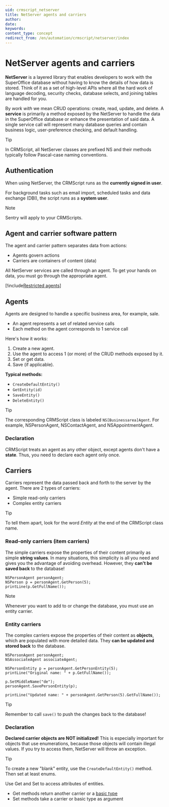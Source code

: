 ```yaml
---
uid: crmscript_netserver
title: NetServer agents and carriers
author:
date:
keywords:
content_type: concept
redirect_from: /en/automation/crmscript/netserver/index
---
```


# NetServer agents and carriers

**NetServer** is a layered library that enables developers to work with the SuperOffice database without having to know the details of how data is stored. Think of it as a set of high-level APIs where all the hard work of language decoding, security checks, database selects, and joining tables are handled for you.

By *work with* we mean CRUD operations: create, read, update, and delete. A **service** is primarily a method exposed by the NetServer to handle the data in the SuperOffice database or enhance the presentation of said data. A single service call will represent many database queries and contain business logic, user-preference checking, and default handling.

> [!TIP]
> In CRMScript, all NetServer classes are prefixed NS and their methods typically follow Pascal-case naming conventions.

## Authentication

When using NetServer, the CRMScript runs as the **currently signed in user**.

For background tasks such as email import, scheduled tasks and data exchange (DBI), the script runs as a **system user**.

> [!NOTE]
> Sentry will apply to your CRMScripts.

## Agent and carrier software pattern

The agent and carrier pattern separates data from actions:

* Agents govern actions
* Carriers are containers of content (data)

All NetServer services are called through an agent. To get your hands on data, you must go through the appropriate agent.

[!include[Restricted agents](../../includes/restricted-crmscript-agents.md)]

## Agents

Agents are designed to handle a specific business area, for example, sale.

* An agent represents a set of related service calls
* Each method on the agent corresponds to 1 service call

Here's how it works:

1. Create a new agent.
2. Use the agent to access 1 (or more) of the CRUD methods exposed by it.
3. Set or get data.
4. Save (if applicable).

**Typical methods:**

* `CreateDefaultEntity()`
* `GetEntity(id)`
* `SaveEntity()`
* `DeleteEntity()`

> [!TIP]
> The corresponding CRMScript class is labeled `NS[Businessarea]Agent`. For example, NSPersonAgent, NSContactAgent, and NSAppointmentAgent.

### Declaration

CRMScript treats an agent as any other object, except agents don't have a **state**. Thus, you need to declare each agent only once.

## Carriers

Carriers represent the data passed back and forth to the server by the agent. There are 2 types of carriers:

* Simple read-only carriers
* Complex entity carriers

> [!TIP]
> To tell them apart, look for the word *Entity* at the end of the CRMScript class name.

### Read-only carriers (item carriers)

The simple carriers expose the properties of their content primarily as simple **string values**. In many situations, this simplicity is all you need and gives you the advantage of avoiding overhead. However, they **can't be saved back** to the database!

```crmscript!
NSPersonAgent personAgent;
NSPerson p = personAgent.GetPerson(5);
printLine(p.GetFullName());
```

> [!NOTE]
> Whenever you want to add to or change the database, you must use an entity carrier.

### Entity carriers

The complex carriers expose the properties of their content as **objects**, which are populated with more detailed data. They **can be updated and stored back** to the database.

```crmscript!
NSPersonAgent personAgent;
NSAssociateAgent associateAgent;

NSPersonEntity p = personAgent.GetPersonEntity(5);
printLine("Original name: " + p.GetFullName());

p.SetMiddleName("de");
personAgent.SavePersonEntity(p);

printLine("Updated name: " + personAgent.GetPerson(5).GetFullName());
```

> [!TIP]
> Remember to call `save()` to push the changes back to the database!

### Declaration

**Declared carrier objects are NOT initialized!**
This is especially important for objects that use enumerations, because those objects will contain illegal values. If you try to access them, NetServer will throw an exception.

> [!TIP]
> To create a new "blank" entity, use the `CreateDefaultEntity()` method. Then set at least enums.

Use Get and Set to access attributes of entities.

* Get methods return another carrier or a [basic type][1]
* Set methods take a carrier or basic type as argument

<!-- Referenced links -->
[1]: ../fundamentals/index.md
